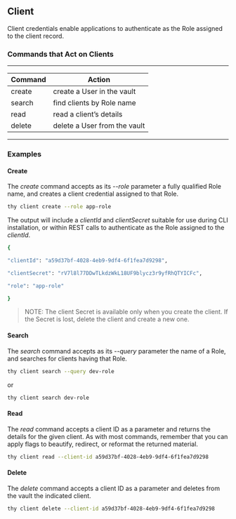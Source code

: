 ﻿[title]: # (Client)
[tags]: # (DevOps Secrets Vault,DSV,)
[priority]: # (1840)

## Client

Client credentials enable applications to authenticate as the Role assigned to the client record.

### Commands that Act on Clients
  
---
  
| Command | Action |
| ----- | ----- |
| create | create a User in the vault |
| search | find clients by Role name |
| read | read a client’s details |
| delete | delete a User from the vault |
  
---
  
### Examples

#### Create

The *create* command accepts as its *--role* parameter a fully qualified Role name, and creates a client credential assigned to that Role.

```bash
thy client create --role app-role
```

The output will include a *clientId* and *clientSecret* suitable for use during CLI installation, or within REST calls to authenticate as the Role assigned to the *clientId*.

```bash
{

"clientId": "a59d37bf-4028-4eb9-9df4-6f1fea7d9298",

"clientSecret": "rV7l8l77DDwTLkdzWkL18UF9blycz3r9yfRhQTYICFc",

"role": "app-role"

}
```

> NOTE: The client Secret is available only when you create the client. If the Secret is lost, delete the client and create a new one.

#### Search

The *search* command accepts as its *--query* parameter the name of a Role, and searches for clients having that Role.

```bash
thy client search --query dev-role
```

or

```bash
thy client search dev-role
```

#### Read

The *read* command accepts a client ID as a parameter and returns the details for the given client. As with most commands, remember that you can apply flags to beautify, redirect, or reformat the returned material.

```bash
thy client read --client-id a59d37bf-4028-4eb9-9df4-6f1fea7d9298
```

#### Delete

The *delete* command accepts a client ID as a parameter and deletes from the vault the indicated client.

```bash
thy client delete --client-id a59d37bf-4028-4eb9-9df4-6f1fea7d9298
```



  
